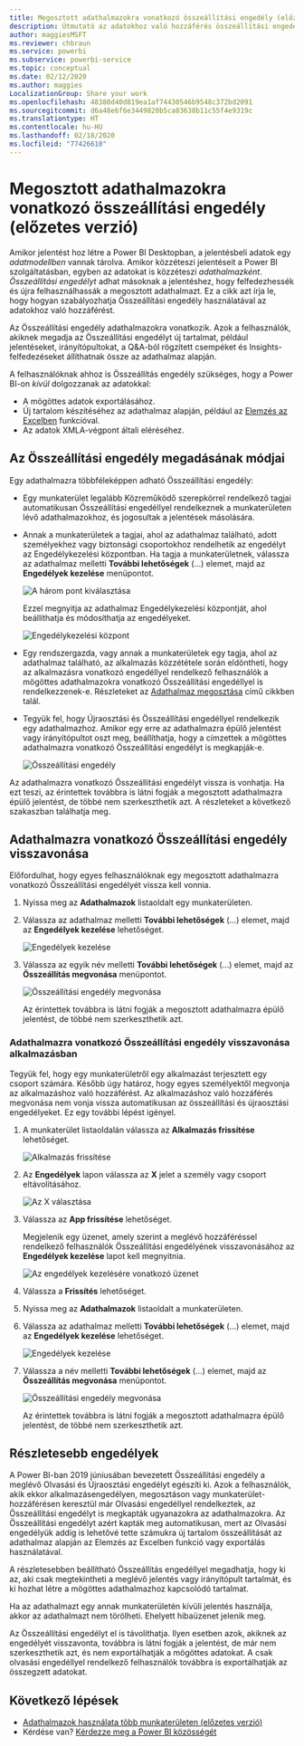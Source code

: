 ```yaml
---
title: Megosztott adathalmazokra vonatkozó összeállítási engedély (előzetes verzió)
description: Útmutató az adatokhoz való hozzáférés összeállítási engedéllyel való szabályozásához.
author: maggiesMSFT
ms.reviewer: chbraun
ms.service: powerbi
ms.subservice: powerbi-service
ms.topic: conceptual
ms.date: 02/12/2020
ms.author: maggies
LocalizationGroup: Share your work
ms.openlocfilehash: 48380d40d819ea1af74430546b9548c372bd2091
ms.sourcegitcommit: d6a48e6f6e3449820b5ca03638b11c55f4e9319c
ms.translationtype: HT
ms.contentlocale: hu-HU
ms.lasthandoff: 02/18/2020
ms.locfileid: "77426610"
---
```

# <a name="build-permission-for-shared-datasets-preview"></a>Megosztott adathalmazokra vonatkozó összeállítási engedély (előzetes verzió)

Amikor jelentést hoz létre a Power BI Desktopban, a jelentésbeli adatok egy *adatmodellben* vannak tárolva. Amikor közzéteszi jelentéseit a Power BI szolgáltatásban, egyben az adatokat is közzéteszi *adathalmazként*. *Összeállítási engedélyt* adhat másoknak a jelentéshez, hogy felfedezhessék és újra felhasználhassák a megosztott adathalmazt. Ez a cikk azt írja le, hogy hogyan szabályozhatja Összeállítási engedély használatával az adatokhoz való hozzáférést.

Az Összeállítási engedély adathalmazokra vonatkozik. Azok a felhasználók, akiknek megadja az Összeállítási engedélyt új tartalmat, például jelentéseket, irányítópultokat, a Q&A-ból rögzített csempéket és Insights-felfedezéseket állíthatnak össze az adathalmaz alapján. 

A felhasználóknak ahhoz is Összeállítás engedély szükséges, hogy a Power BI-on *kívül* dolgozzanak az adatokkal:

- A mögöttes adatok exportálásához.
- Új tartalom készítéséhez az adathalmaz alapján, például az [Elemzés az Excelben](service-analyze-in-excel.md) funkcióval.
- Az adatok XMLA-végpont általi eléréséhez.

## <a name="ways-to-give-build-permission"></a>Az Összeállítási engedély megadásának módjai

Egy adathalmazra többféleképpen adható Összeállítási engedély:

- Egy munkaterület legalább Közreműködő szerepkörrel rendelkező tagjai automatikusan Összeállítási engedéllyel rendelkeznek a munkaterületen lévő adathalmazokhoz, és jogosultak a jelentések másolására.
 
- Annak a munkaterületek a tagjai, ahol az adathalmaz található, adott személyekhez vagy biztonsági csoportokhoz rendelhetik az engedélyt az Engedélykezelési központban. Ha tagja a munkaterületnek, válassza az adathalmaz melletti **További lehetőségek** (...) elemet, majd az **Engedélyek kezelése** menüpontot.

    ![A három pont kiválasztása](media/service-datasets-build-permissions/power-bi-dataset-permissions-new-look.png)

    Ezzel megnyitja az adathalmaz Engedélykezelési központját, ahol beállíthatja és módosíthatja az engedélyeket.

    ![Engedélykezelési központ](media/service-datasets-build-permissions/power-bi-dataset-remove-permissions-no-callouts.png)

- Egy rendszergazda, vagy annak a munkaterületek egy tagja, ahol az adathalmaz található, az alkalmazás közzététele során eldöntheti, hogy az alkalmazásra vonatkozó engedéllyel rendelkező felhasználók a mögöttes adathalmazokra vonatkozó Összeállítási engedéllyel is rendelkezzenek-e. Részleteket az [Adathalmaz megosztása](service-datasets-share.md) című cikkben talál.

- Tegyük fel, hogy Újraosztási és Összeállítási engedéllyel rendelkezik egy adathalmazhoz. Amikor egy erre az adathalmazra épülő jelentést vagy irányítópultot oszt meg, beállíthatja, hogy a címzettek a mögöttes adathalmazra vonatkozó Összeállítási engedélyt is megkapják-e.

    ![Összeállítási engedély](media/service-datasets-build-permissions/power-bi-share-report-allow-users.png)

Az adathalmazra vonatkozó Összeállítási engedélyt vissza is vonhatja. Ha ezt teszi, az érintettek továbbra is látni fogják a megosztott adathalmazra épülő jelentést, de többé nem szerkeszthetik azt. A részleteket a következő szakaszban találhatja meg.

## <a name="remove-build-permission-for-a-dataset"></a>Adathalmazra vonatkozó Összeállítási engedély visszavonása

Előfordulhat, hogy egyes felhasználóknak egy megosztott adathalmazra vonatkozó Összeállítási engedélyét vissza kell vonnia. 

1. Nyissa meg az **Adathalmazok** listaoldalt egy munkaterületen. 
1. Válassza az adathalmaz melletti **További lehetőségek** (...) elemet, majd az **Engedélyek kezelése** lehetőséget.

    ![Engedélyek kezelése](media/service-datasets-build-permissions/power-bi-dataset-permissions-new-look.png)

1. Válassza az egyik név melletti **További lehetőségek** (...) elemet, majd az **Összeállítás megvonása** menüpontot.

    ![Összeállítási engedély megvonása](media/service-datasets-build-permissions/power-bi-dataset-remove-build-permissions.png)

    Az érintettek továbbra is látni fogják a megosztott adathalmazra épülő jelentést, de többé nem szerkeszthetik azt.

### <a name="remove-build-permission-for-a-dataset-in-an-app"></a>Adathalmazra vonatkozó Összeállítási engedély visszavonása alkalmazásban

Tegyük fel, hogy egy munkaterületről egy alkalmazást terjesztett egy csoport számára. Később úgy határoz, hogy egyes személyektől megvonja az alkalmazáshoz való hozzáférést. Az alkalmazáshoz való hozzáférés megvonása nem vonja vissza automatikusan az összeállítási és újraosztási engedélyeket. Ez egy további lépést igényel. 

1. A munkaterület listaoldalán válassza az **Alkalmazás frissítése** lehetőséget. 

    ![Alkalmazás frissítése](media/service-datasets-build-permissions/power-bi-app-update.png)

1. Az **Engedélyek** lapon válassza az **X** jelet a személy vagy csoport eltávolításához. 

    ![Az X választása](media/service-datasets-build-permissions/power-bi-app-delete-user.png)
1. Válassza az **App frissítése** lehetőséget.

    Megjelenik egy üzenet, amely szerint a meglévő hozzáféréssel rendelkező felhasználók Összeállítási engedélyének visszavonásához az **Engedélyek kezelése** lapot kell megnyitnia. 

    ![Az engedélyek kezelésére vonatkozó üzenet](media/service-datasets-build-permissions/power-bi-dataset-app-remove-message.png)

1. Válassza a **Frissítés** lehetőséget.

1. Nyissa meg az **Adathalmazok** listaoldalt a munkaterületen. 
1. Válassza az adathalmaz melletti **További lehetőségek** (...) elemet, majd az **Engedélyek kezelése** lehetőséget.

    ![Engedélyek kezelése](media/service-datasets-build-permissions/power-bi-dataset-permissions-new-look.png)

1. Válassza a név melletti **További lehetőségek** (...) elemet, majd az **Összeállítás megvonása** menüpontot.

    ![Összeállítási engedély megvonása](media/service-datasets-build-permissions/power-bi-dataset-remove-build-permissions.png)

    Az érintettek továbbra is látni fogják a megosztott adathalmazra épülő jelentést, de többé nem szerkeszthetik azt.

## <a name="more-granular-permissions"></a>Részletesebb engedélyek

A Power BI-ban 2019 júniusában bevezetett Összeállítási engedély a meglévő Olvasási és Újraosztási engedélyt egészíti ki. Azok a felhasználók, akik ekkor alkalmazásengedélyen, megosztáson vagy munkaterület-hozzáférésen keresztül már Olvasási engedéllyel rendelkeztek, az Összeállítási engedélyt is megkapták ugyanazokra az adathalmazokra. Az Összeállítási engedélyt azért kapták meg automatikusan, mert az Olvasási engedélyük addig is lehetővé tette számukra új tartalom összeállítását az adathalmaz alapján az Elemzés az Excelben funkció vagy exportálás használatával.

A részletesebben beállítható Összeállítás engedéllyel megadhatja, hogy ki az, aki csak megtekintheti a meglévő jelentés vagy irányítópult tartalmát, és ki hozhat létre a mögöttes adathalmazhoz kapcsolódó tartalmat.

Ha az adathalmazt egy annak munkaterületén kívüli jelentés használja, akkor az adathalmazt nem törölheti. Ehelyett hibaüzenet jelenik meg.

Az Összeállítási engedélyt el is távolíthatja. Ilyen esetben azok, akiknek az engedélyét visszavonta, továbbra is látni fogják a jelentést, de már nem szerkeszthetik azt, és nem exportálhatják a mögöttes adatokat. A csak olvasási engedéllyel rendelkező felhasználók továbbra is exportálhatják az összegzett adatokat. 

## <a name="next-steps"></a>Következő lépések

- [Adathalmazok használata több munkaterületen (előzetes verzió)](service-datasets-across-workspaces.md)
- Kérdése van? [Kérdezze meg a Power BI közösségét](https://community.powerbi.com/)
